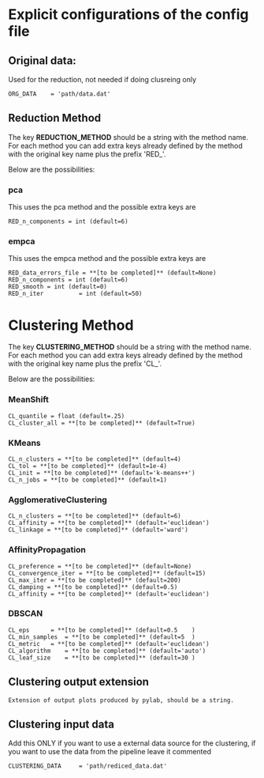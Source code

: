 # Explicit configurations of the config file
## Original data:
Used for the reduction, not needed if doing clusreing only

	ORG_DATA	= 'path/data.dat'

## Reduction Method
The key **REDUCTION_METHOD** should be a string with the method name.
For each method you can add extra keys already defined by the method
with the original key name plus the prefix 'RED_'.

Below are the possibilities:

### pca
This uses the pca method and the possible extra keys are

	RED_n_components = int (default=6)

### empca
This uses the empca method and the possible extra keys are

	RED_data_errors_file = **[to be completed]** (default=None)
	RED_n_components = int (default=6)	
	RED_smooth = int (default=0)	
	RED_n_iter	        = int (default=50)	

# Clustering Method
The key **CLUSTERING_METHOD** should be a string with the method name.
For each method you can add extra keys already defined by the method
with the original key name plus the prefix 'CL_'.

Below are the possibilities:

### MeanShift

	CL_quantile = float (default=.25)
	CL_cluster_all = **[to be completed]** (default=True)


### KMeans

	CL_n_clusters = **[to be completed]** (default=4)
	CL_tol = **[to be completed]** (default=1e-4)
	CL_init = **[to be completed]** (default='k-means++')
	CL_n_jobs = **[to be completed]** (default=1)


### AgglomerativeClustering

	CL_n_clusters = **[to be completed]** (default=6)
	CL_affinity = **[to be completed]** (default='euclidean')
	CL_linkage = **[to be completed]** (default='ward')


### AffinityPropagation

	CL_preference = **[to be completed]** (default=None)
	CL_convergence_iter = **[to be completed]** (default=15)
	CL_max_iter = **[to be completed]** (default=200)
	CL_damping = **[to be completed]** (default=0.5)
	CL_affinity = **[to be completed]** (default='euclidean')


### DBSCAN

	CL_eps		= **[to be completed]** (default=0.5	)
	CL_min_samples	= **[to be completed]** (default=5	)
	CL_metric	= **[to be completed]** (default='euclidean')
	CL_algorithm	= **[to be completed]** (default='auto')
	CL_leaf_size	= **[to be completed]** (default=30	)



## Clustering output extension
	Extension of output plots produced by pylab, should be a string.

## Clustering input data
Add this ONLY if you want to use a external data source for the clustering,
if you want to use the data from the pipeline leave it commented

	CLUSTERING_DATA		= 'path/rediced_data.dat'
